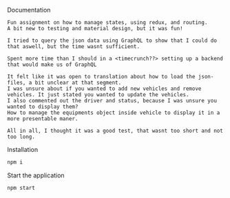 Documentation

    Fun assignment on how to manage states, using redux, and routing.
    A bit new to testing and material design, but it was fun!

    I tried to query the json data using GraphQL to show that I could do that aswell, but the time wasnt sufficient.

    Spent more time than I should in a <timecrunch??> setting up a backend that would make us of GraphQL

    It felt like it was open to translation about how to load the json-files, a bit unclear at that segment.
    I was unsure about if you wanted to add new vehicles and remove vehicles. It just stated you wanted to update the vehicles.
    I also commented out the driver and status, because I was unsure you wanted to display them?
    How to manage the equipments object inside vehicle to display it in a more presentable maner.

    All in all, I thought it was a good test, that wasnt too short and not too long.

Installation

```bash
npm i
```

Start the application

```bash
npm start
```
